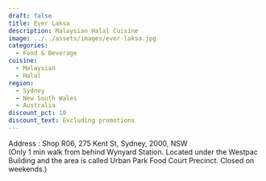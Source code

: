 ```yaml
---
draft: false
title: Ever Laksa
description: Malaysian Halal Cuisine
image: ../../assets/images/ever-laksa.jpg
categories:
  - Food & Beverage
cuisine:
  - Malaysian
  - Halal
region:
  - Sydney
  - New South Wales
  - Australia
discount_pct: 10
discount_text: Excluding promotions
---
```

Address : Shop R06, 275 Kent St, Sydney, 2000, NSW\
(Only 1 min walk from behind Wynyard Station. Located under the Westpac Building and the area is called Urban Park Food Court Precinct. Closed on weekends.)
